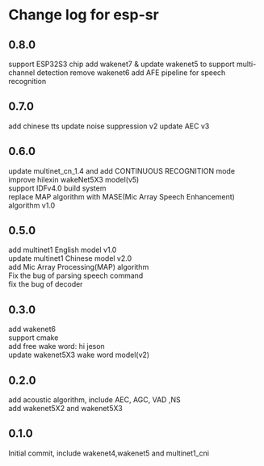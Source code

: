 # Change log for esp-sr

## 0.8.0
support ESP32S3 chip
add wakenet7 & update wakenet5 to support multi-channel detection
remove wakenet6
add AFE pipeline for speech recognition 

## 0.7.0
add chinese tts
update noise suppression v2
update AEC v3

## 0.6.0
update multinet_cn_1.4 and add CONTINUOUS RECOGNITION mode  
improve hilexin wakeNet5X3 model(v5)    
support IDFv4.0 build system  
replace MAP algorithm with MASE(Mic Array Speech Enhancement) algorithm v1.0  

## 0.5.0
add multinet1 English model v1.0  
update multinet1 Chinese model v2.0  
add Mic Array Processing(MAP) algorithm  
Fix the bug of parsing speech command  
fix the bug of decoder  


## 0.3.0
add wakenet6  
support cmake  
add free wake word: hi jeson  
update wakenet5X3 wake word model(v2)  

## 0.2.0
add acoustic algorithm, include AEC, AGC, VAD ,NS  
add wakenet5X2 and wakenet5X3  

## 0.1.0 
Initial commit, include wakenet4,wakenet5 and multinet1_cni  
